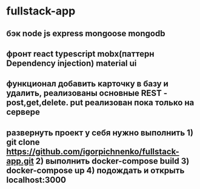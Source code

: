 # fullstack-app

## бэк node js express mongoose mongodb

## фронт react typescript mobx(паттерн Dependency injection) material ui

## функционал добавить карточку в базу и удалить, реализованы основные REST - post,get,delete. put реализован пока только на сервере

## развернуть проект у себя нужно выполнить 1) git clone https://github.com/igorpichnenko/fullstack-app.git 2) выполнить docker-compose build 3) docker-compose up 4) подождать и открыть localhost:3000
